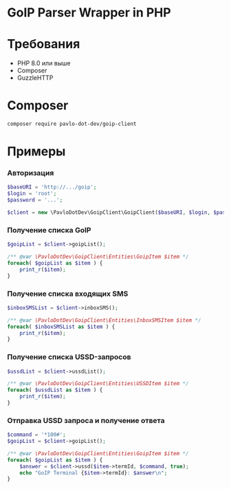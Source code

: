 # GoIP Parser Wrapper in PHP

# Требования

* PHP 8.0 или выше
* Composer
* GuzzleHTTP

# Composer

```bash
composer require pavlo-dot-dev/goip-client
```

# Примеры

### Авторизация

```php
$baseURI = 'http://.../goip';
$login = 'root';
$password = '...';

$client = new \PavloDotDev\GoipClient\GoipClient($baseURI, $login, $password);
```

### Получение списка GoIP

```php
$goipList = $client->goipList();

/** @var \PavloDotDev\GoipClient\Entities\GoipItem $item */
foreach( $goipList as $item ) {
    print_r($item);
}
```

### Получение списка входящих SMS

```php
$inboxSMSList = $client->inboxSMS();

/** @var \PavloDotDev\GoipClient\Entities\InboxSMSItem $item */
foreach( $inboxSMSList as $item ) {
    print_r($item);
}
```

### Получение списка USSD-запросов

```php
$ussdList = $client->ussdList();

/** @var \PavloDotDev\GoipClient\Entities\USSDItem $item */
foreach( $ussdList as $item ) {
    print_r($item);
}
```

### Отправка USSD запроса и получение ответа

```php
$command = '*100#';
$goipList = $client->goipList();

/** @var \PavloDotDev\GoipClient\Entities\GoipItem $item */
foreach( $goipList as $item ) {
    $answer = $client->ussd($item->termId, $command, true);
    echo "GoIP Terminal {$item->termId}: $answer\n";
}
```
